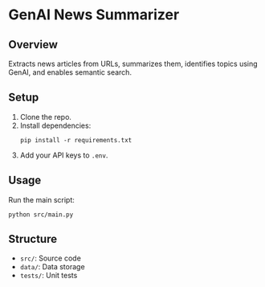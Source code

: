 # GenAI News Summarizer

## Overview
Extracts news articles from URLs, summarizes them, identifies topics using GenAI, and enables semantic search.

## Setup
1. Clone the repo.
2. Install dependencies:
   ```
   pip install -r requirements.txt
   ```
3. Add your API keys to `.env`.

## Usage
Run the main script:
```
python src/main.py
```

## Structure
- `src/`: Source code
- `data/`: Data storage
- `tests/`: Unit tests
